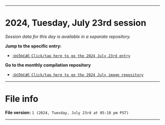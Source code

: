 
***

# 2024, Tuesday, July 23rd session

_Session data for this day is available in a separate repository._

**Jump to the specific entry:**

- [:octocat: `Click/tap here to go the 2024 July 23rd entry`](https://github.com/seanpm2001/SeansLifeArchive_Images_ModernSmurfsVillage_Y2024_V7/tree/SeansLifeArchive_ModernSmurfsVillage_Y2024_V7_Main-dev/2024/07_July/23/)

**Go to the monthly compilation repository**

- [:octocat: `Click/tap here to go the 2024 July image repository`](https://github.com/seanpm2001/SeansLifeArchive_Images_ModernSmurfsVillage_Y2024_V7/)

***

# File info

**File version:** `1 (2024, Tuesday, July 23rd at 05:18 pm PST)`

***
